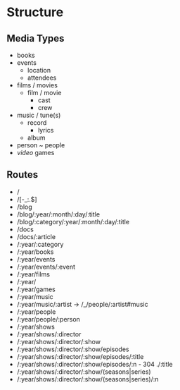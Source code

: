 # Structure

## Media Types

- books
- events
  - location
  - attendees
- films / movies
  - film / movie
    - cast
    - crew
- music / tune(s)
  - record
    - lyrics
  - album
- person ~ people
- *video* games

## Routes

- /
- /[-_:.$]
- /blog
- /blog/:year/:month/:day/:title
- /blog/:category/:year/:month/:day/:title
- /docs
- /docs/:article
- /:year/:category
- /:year/books
- /:year/events
- /:year/events/:event
- /:year/films
- /:year/
- /:year/games
- /:year/music
- /:year/music/:artist -> /_/people/:artist#music
- /:year/people
- /:year/people/:person
- /:year/shows
- /:year/shows/:director
- /:year/shows/:director/:show
- /:year/shows/:director/:show/episodes
- /:year/shows/:director/:show/episodes/:title
- /:year/shows/:director/:show/episodes/:n - 304 ./:title
- /:year/shows/:director/:show/(seasons|series)
- /:year/shows/:director/:show/(seasons|series)/:n